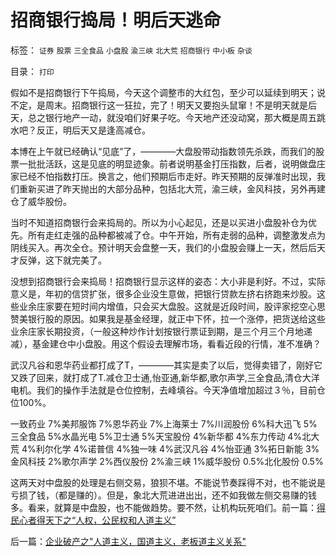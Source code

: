 # 招商银行捣局！明后天逃命

标签： `证券` `股票` `三全食品` `小盘股` `渝三峡` `北大荒` `招商银行` `中小板` `杂谈` 

目录： `打印`

假如不是招商银行下午捣局，今天这个调整市的大红包，至少可以延续到明天；说不定，是周末。招商银行这一狂拉，完了！明天又要抱头鼠窜！不是明天就是后天，总之银行地产一动，就没咱们好果子吃。今天地产还没动窝，那大概是周五跳水吧？反正，明后天又是逢高减仓。



本博在上午就已经确认“见底”了，————大盘股带动指数领先杀跌，而我们的股票一批批活跃，这是见底的明显迹象。前者说明基金打压指数，后者，说明做盘庄家已经不怕指数打压。换言之，他们预期后市走好。昨天预期的反弹准时出现，我们重新买进了昨天抛出的大部分品种，包括北大荒，渝三峡，金风科技，另外再建仓了威华股份。

当时不知道招商银行会来捣局的。所以为小心起见，还是以买进小盘股补仓为优先。所有走红走强的品种都被减了仓。中午开始，所有走弱的品种，调整激发点为阴线买入。再次全仓。预计明天会盘整一天，我们的小盘股会赚上一天，然后后天才反弹，这下就完美了。

没想到招商银行会来捣局！招商银行显示这样的姿态：大小非是利好。不过，实际意义是，年初的信贷扩张，很多企业没生意做，把银行贷款左挤右挤跑来炒股。这些业余庄家要在短时间内增值，只会买大盘股。这就是近段时间，股评家挖空心思赞美银行股的原因。如果我是基金经理，就正中下怀，拉一个涨停，把货送给这些业余庄家长期投资，（一般这种炒作计划按银行票证到期，是三个月三个月地递减），基金建仓中小盘股。用这个假设去理解市场，看看近段的行情，准不准确？

武汉凡谷和恩华药业都打成了T，————其实是卖了以后，觉得卖错了，刚好它又跌了回来，就打成了T.减仓卫士通,怡亚通,新华都,歌尔声学,三全食品,清仓大洋电机。我们的操作手法就是仓位控制，去峰填谷。今天净值增加超过３％，目前仓位100%。

一致药业 7%美邦服饰 7%恩华药业 7%上海莱士 7%川润股份 6%科大迅飞 5%三全食品 5%水晶光电 5%卫士通 5%天宝股份 4%新华都 4%东力传动 4%北大荒 4%利尔化学 4%诺普信 4%独一味 4%武汉凡谷 4%怡亚通 3%拓日新能 3%金风科技 2%歌尔声学 2%西仪股份 2%渝三峡 1%威华股份 0.5%北化股份 0.5%

这两天对中盘股的处理是右侧交易，狼狈不堪。不能说节奏踩得不对，也不能说是亏损了钱，（都是赚的）。但是，象北大荒进进出出，还不如我做左侧交易赚的钱多。看来，就算是中盘股，也不能做趋势。要不然，让机构玩死咱们。前一篇：[得民心者得天下之“人权，公民权和人道主义”](../../../2009/2/24/得民心者得天下之“人权，公民权和人道主义”.md)

后一篇：[企业破产之&quot;人道主义，国道主义，老板道主义关系&quot;](../../../2009/2/25/企业破产之&quot;人道主义，国道主义，老板道主义关系&quot;.md)